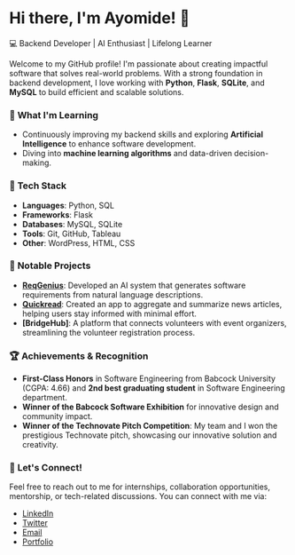 # Hi there, I'm Ayomide! 👋  
💻 Backend Developer | AI Enthusiast | Lifelong Learner  

Welcome to my GitHub profile! I'm passionate about creating impactful software that solves real-world problems. 
With a strong foundation in backend development, I love working with **Python**, **Flask**, **SQLite**, and **MySQL** to build efficient and scalable solutions.  

### 🌱 **What I'm Learning**  
- Continuously improving my backend skills and exploring **Artificial Intelligence** to enhance software development.  
- Diving into **machine learning algorithms** and data-driven decision-making.

### 🚀 **Tech Stack**  
- **Languages**: Python, SQL  
- **Frameworks**: Flask  
- **Databases**: MySQL, SQLite  
- **Tools**: Git, GitHub, Tableau  
- **Other**: WordPress, HTML, CSS

### 🔧 **Notable Projects**     
- **[ReqGenius](https://reqgenius.netlify.app/)**: Developed an AI system that generates software requirements from natural language descriptions.
- **[Quickread]()**: Created an app to aggregate and summarize news articles, helping users stay informed with minimal effort.
- **[BridgeHub]**: A platform that connects volunteers with event organizers, streamlining the volunteer registration process.

### 🏆 **Achievements & Recognition**  
- **First-Class Honors** in Software Engineering from Babcock University (CGPA: 4.66) and **2nd best graduating student** in Software Engineering department.
- **Winner of the Babcock Software Exhibition** for innovative design and community impact.
- **Winner of the Technovate Pitch Competition**: My team and I won the prestigious Technovate pitch, showcasing our innovative solution and creativity.

### 💬 **Let's Connect!**  
Feel free to reach out to me for internships, collaboration opportunities, mentorship, or tech-related discussions. You can connect with me via:  

- [LinkedIn](https://www.linkedin.com/in/ayomide-olamoyegun/)
- [Twitter](https://x.com/Olamoyegun_Ayo)
- [Email](mailto:olamoyegunayomide16@gmail.com)
- [Portfolio](your-portfolio-link)  

